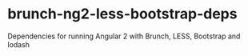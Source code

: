 # brunch-ng2-less-bootstrap-deps
Dependencies for running Angular 2 with Brunch, LESS, Bootstrap and lodash
